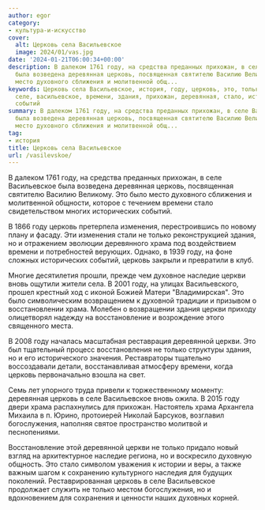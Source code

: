 ```yaml
---
author: egor
category:
- культура-и-искусство
cover:
  alt: Церковь села Васильевское
  image: 2024/01/vas.jpg
date: '2024-01-21T06:00:34+00:00'
description: В далеком 1761 году, на средства преданных прихожан, в селе Васильевское
  была возведена деревянная церковь, посвященная святителю Василию Великому. Это было
  место духовного сближения и молитвенной общ...
keywords: Церковь села Васильевское, история, году, церковь, это, только, храма, церкви,
  селе, васильевское, времени, здания, прихожан, деревянная, стало, исторических,
  событий
summary: В далеком 1761 году, на средства преданных прихожан, в селе Васильевское
  была возведена деревянная церковь, посвященная святителю Василию Великому. Это было
  место духовного сближения и молитвенной общ...
tag:
- история
title: Церковь села Васильевское
url: /vasilevskoe/
---
```


В далеком 1761 году, на средства преданных прихожан, в селе Васильевское была возведена деревянная церковь, посвященная святителю Василию Великому. Это было место духовного сближения и молитвенной общности, которое с течением времени стало свидетельством многих исторических событий.

В 1866 году церковь претерпела изменения, перестроившись по новому плану и фасаду. Эти изменения стали не только реконструкцией здания, но и отражением эволюции деревянного храма под воздействием времени и потребностей верующих. Однако, в 1939 году, на фоне сложных исторических событий, церковь закрыли и превратили в клуб.

Многие десятилетия прошли, прежде чем духовное наследие церкви вновь ощутили жители села. В 2001 году, на улицах Васильевского, прошел крестный ход с иконой Божией Матери "Владимирская". Это было символическим возвращением к духовной традиции и призывом о восстановлении храма. Молебен о возвращении здания церкви приходу олицетворял надежду на восстановление и возрождение этого священного места.

В 2008 году началась масштабная реставрация деревянной церкви. Это был тщательный процесс восстановления не только структуры здания, но и его исторического значения. Реставраторы тщательно воссоздавали детали, восстанавливая атмосферу времени, когда церковь первоначально взошла на свет.

Семь лет упорного труда привели к торжественному моменту: деревянная церковь в селе Васильевское вновь ожила. В 2015 году двери храма распахнулись для прихожан. Настоятель храма Архангела Михаила в п. Юрино, протоиерей Николай Барсуков, возглавил богослужения, наполняя святое пространство молитвой и песнопениями.

Восстановление этой деревянной церкви не только придало новый взгляд на архитектурное наследие региона, но и воскресило духовную общность. Это стало символом уважения к истории и веры, а также важным шагом к сохранению культурного наследия для будущих поколений. Реставрированная церковь в селе Васильевское продолжает служить не только местом богослужения, но и вдохновением для сохранения и ценности наших духовных корней.